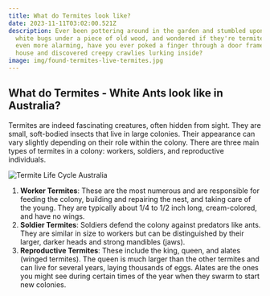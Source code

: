 ```yaml
---
title: What do Termites look like?
date: 2023-11-11T03:02:00.521Z
description: Ever been pottering around in the garden and stumbled upon tiny
  white bugs under a piece of old wood, and wondered if they're termites? Or,
  even more alarming, have you ever poked a finger through a door frame in your
  house and discovered creepy crawlies lurking inside?
image: img/found-termites-live-termites.jpg
---
```

## What do Termites - White Ants look like in Australia?



Termites are indeed fascinating creatures, often hidden from sight. They are small, soft-bodied insects that live in large colonies. Their appearance can vary slightly depending on their role within the colony. There are three main types of termites in a colony: workers, soldiers, and reproductive individuals.

![Termite Life Cycle Australia](img/3.png)

1. **Worker Termites**: These are the most numerous and are responsible for feeding the colony, building and repairing the nest, and taking care of the young. They are typically about 1/4 to 1/2 inch long, cream-colored, and have no wings.
2. **Soldier Termites**: Soldiers defend the colony against predators like ants. They are similar in size to workers but can be distinguished by their larger, darker heads and strong mandibles (jaws).
3. **Reproductive Termites**: These include the king, queen, and alates (winged termites). The queen is much larger than the other termites and can live for several years, laying thousands of eggs. Alates are the ones you might see during certain times of the year when they swarm to start new colonies.